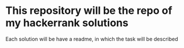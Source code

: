 # This repository will be the repo of my hackerrank solutions

Each solution will be have a readme, in which the task will be described 
